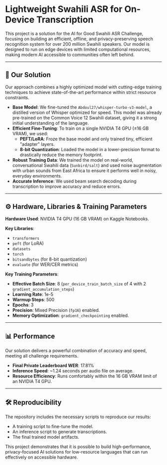 # Lightweight Swahili ASR for On-Device Transcription

This project is a solution for the AI for Good Swahili ASR Challenge, focusing on building an efficient, offline, and privacy-preserving speech recognition system for over 200 million Swahili speakers. Our model is designed to run on edge devices with limited computational resources, making modern AI accessible to communities often left behind.

---

## 🚀 Our Solution

Our approach combines a highly optimized model with cutting-edge training techniques to achieve state-of-the-art performance within strict resource constraints.

* **Base Model**: We fine-tuned the `Abdoul27/whisper-turbo-v3-model`, a distilled version of Whisper optimized for speed. This model was already pre-trained on the Common Voice 12 Swahili dataset, giving it a strong initial understanding of the language.
* **Efficient Fine-Tuning**: To train on a single NVIDIA T4 GPU (≤16 GB VRAM), we used:
    * **PEFT/LoRA**: Froze the base model and only trained tiny, efficient "adapter" layers.
    * **8-bit Quantization**: Loaded the model in a lower-precision format to drastically reduce the memory footprint.
* **Robust Training Data**: We trained the model on real-world, conversational Swahili data (`Sunbird/salt`) and used noise augmentation with urban sounds from East Africa to ensure it performs well in noisy, everyday environments.
* **Accurate Inference**: We used beam search decoding during transcription to improve accuracy and reduce errors.

---

## ⚙️ Hardware, Libraries & Training Parameters

**Hardware Used**: NVIDIA T4 GPU (16 GB VRAM) on Kaggle Notebooks.

**Key Libraries**:
* `transformers`
* `peft` (for LoRA)
* `datasets`
* `torch`
* `bitsandbytes` (for 8-bit quantization)
* `evaluate` (for WER/CER metrics)

**Key Training Parameters**:
* **Effective Batch Size**: 8 (`per_device_train_batch_size` of 4 with 2 `gradient_accumulation_steps`)
* **Learning Rate**: 1e-5
* **Warmup Steps**: 500
* **Epochs**: 3
* **Precision**: Mixed Precision (`fp16`) enabled.
* **Memory Optimization**: `gradient_checkpointing` enabled.

---

## 📊 Performance

Our solution delivers a powerful combination of accuracy and speed, meeting all challenge requirements.

* **Final Private Leaderboard WER**: 17.81%
* **Inference Speed**: ~1.24 seconds per audio file on average.
* **Resource Efficiency**: Runs comfortably within the 16 GB VRAM limit of an NVIDIA T4 GPU. 

---

## 🛠️ Reproducibility

The repository includes the necessary scripts to reproduce our results:
* A training script to fine-tune the model.
* An inference script to generate transcriptions.
* The final trained model artifacts.

This project demonstrates that it is possible to build high-performance, privacy-focused AI solutions for low-resource languages that can run effectively on accessible hardware.
